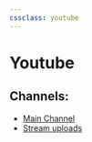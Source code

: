 ```yaml
---
cssclass: youtube
---
```


# Youtube
## Channels:
- [Main Channel](https://www.youtube.com/channel/UCwVF37coCIRNyN6-FxQBD9A)
- [Stream uploads](https://www.youtube.com/channel/UCp2NElyKkj-74K3O1oykdMg)
